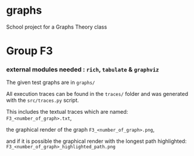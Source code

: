 # graphs
School project for a Graphs Theory class 

# Group F3

### external modules needed : `rich`, `tabulate` & `graphviz`

The given test graphs are in `graphs/`

All execution traces can be found in the `traces/` folder and was generated with the `src/traces.py` script.

This includes the textual traces which are named: `F3_<number_of_graph>.txt`, 

the graphical render of the graph `F3_<number_of_graph>.png`, 

and if it is possible the graphical render with the longest path highlighted: `F3_<number_of_graph>_highlighted_path.png` 

